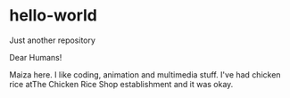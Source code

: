 # hello-world
Just another repository

Dear Humans!

Maiza here. I like coding, animation and multimedia stuff.
I've had chicken rice atThe Chicken Rice Shop establishment and it was okay.
